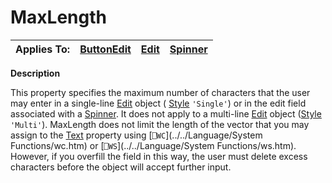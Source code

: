 




<h1 class="heading"><span class="name">MaxLength</span></h1>

| Applies To: | [ButtonEdit](../a-z/buttonedit.md) | [Edit](../a-z/edit.md) | [Spinner](../a-z/spinner.md) |
| --- | --- | --- | ---  |


**Description**


This property specifies the maximum number of characters that the user may enter in a single-line [Edit](../a-z/edit.md) object ( [Style](../a-z/style.md) `'Single'`) or in the edit field associated with a [Spinner](../a-z/spinner.md). It does not apply to a multi-line [Edit](../a-z/edit.md) object ([Style ](../a-z/style.md)`'Multi'`). MaxLength does not limit the length of the vector that you may assign to the [Text](../a-z/text.md) property using [`⎕WC`](../../Language/System Functions/wc.htm) or [`⎕WS`](../../Language/System Functions/ws.htm). However, if you overfill the field in this way, the user must delete excess characters before the object will accept further input.



